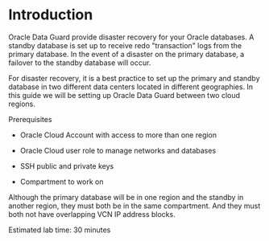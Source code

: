 # Introduction

Oracle Data Guard provide disaster recovery for your Oracle databases.  A standby database is set up to receive redo "transaction" logs from the primary database.  In the event of a disaster on the primary database, a failover to the standby database will occur.  

For disaster recovery, it is a best practice to set up the primary and standby database in two different data centers located in different geographies.  In this guide we will be setting up Oracle Data Guard between two cloud regions.  

Prerequisites

- Oracle Cloud Account with access to more than one region

- Oracle Cloud user role to manage networks and databases

- SSH public and private keys

- Compartment to work on

Although the primary database will be in one region and the standby in another region, they must both be in the same compartment.  And they must both not have overlapping VCN IP address blocks.

Estimated lab time:  30 minutes